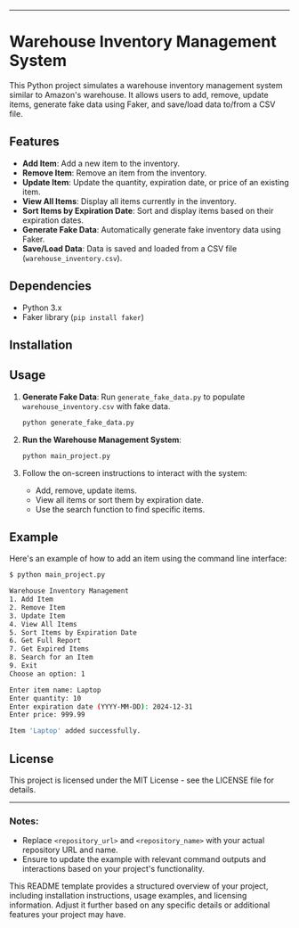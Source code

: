 
---

# Warehouse Inventory Management System

This Python project simulates a warehouse inventory management system similar to Amazon's warehouse. It allows users to add, remove, update items, generate fake data using Faker, and save/load data to/from a CSV file.

## Features

- **Add Item**: Add a new item to the inventory.
- **Remove Item**: Remove an item from the inventory.
- **Update Item**: Update the quantity, expiration date, or price of an existing item.
- **View All Items**: Display all items currently in the inventory.
- **Sort Items by Expiration Date**: Sort and display items based on their expiration dates.
- **Generate Fake Data**: Automatically generate fake inventory data using Faker.
- **Save/Load Data**: Data is saved and loaded from a CSV file (`warehouse_inventory.csv`).

## Dependencies

- Python 3.x
- Faker library (`pip install faker`)

## Installation


## Usage

1. **Generate Fake Data**: Run `generate_fake_data.py` to populate `warehouse_inventory.csv` with fake data.

   ```bash
   python generate_fake_data.py
   ```

2. **Run the Warehouse Management System**:

   ```bash
   python main_project.py
   ```

3. Follow the on-screen instructions to interact with the system:
   - Add, remove, update items.
   - View all items or sort them by expiration date.
   - Use the search function to find specific items.

## Example

Here's an example of how to add an item using the command line interface:

```bash
$ python main_project.py

Warehouse Inventory Management
1. Add Item
2. Remove Item
3. Update Item
4. View All Items
5. Sort Items by Expiration Date
6. Get Full Report
7. Get Expired Items
8. Search for an Item
9. Exit
Choose an option: 1

Enter item name: Laptop
Enter quantity: 10
Enter expiration date (YYYY-MM-DD): 2024-12-31
Enter price: 999.99

Item 'Laptop' added successfully.
```

## License

This project is licensed under the MIT License - see the LICENSE file for details.

---

### Notes:

- Replace `<repository_url>` and `<repository_name>` with your actual repository URL and name.
- Ensure to update the example with relevant command outputs and interactions based on your project's functionality.

This README template provides a structured overview of your project, including installation instructions, usage examples, and licensing information. Adjust it further based on any specific details or additional features your project may have.